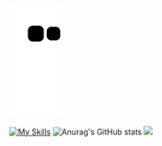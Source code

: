 ![Snake animation](https://github.com/karmugilen/karmugilen/blob/output/github-contribution-grid-snake.svg)
####

[![My Skills](https://skillicons.dev/icons?i=python,kotlin,nodejs,figma&theme=light)](https://skillicons.dev)
![Anurag's GitHub stats](https://github-readme-stats.vercel.app/api?username=anuraghazra&show_icons=true&theme=transparent)
![](https://komarev.com/ghpvc/?username=your-karmugilen&color=grey)
